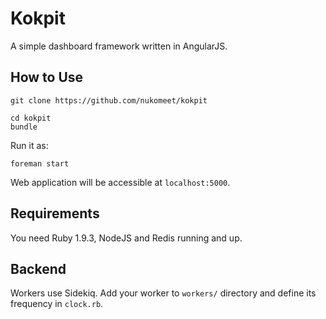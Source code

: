 Kokpit
======

A simple dashboard framework written in AngularJS.

## How to Use

```
git clone https://github.com/nukomeet/kokpit
```

```
cd kokpit
bundle
```

Run it as:

```
foreman start
```

Web application will be accessible at `localhost:5000`.

## Requirements

You need Ruby 1.9.3, NodeJS and Redis running and up.

## Backend

Workers use Sidekiq. Add your worker to `workers/` directory and define its
frequency in `clock.rb`.

